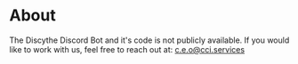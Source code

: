 # About
The Discythe Discord Bot and it's code is not publicly available. If you would like to work with us, feel free to reach out at: c.e.o@cci.services
